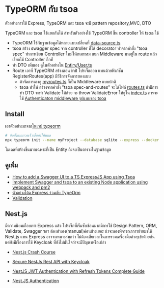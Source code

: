 # TypeORM กับ tsoa
ตัวอย่างการใช้ Express, TypeORM และ tsoa จะมี pattern repository,MVC, DTO

TypeORM และ tsoa ใช้แยกกันได้ สำหรับตัวอย่างใช้ TypeORM ขึ้น controller ให้ tsoa ใช้
- TypeORM ใช้กับฐานข้อมูลได้หลายแบบเปลี่ยนที่ [data-source.ts](./src/data-source.ts)
- tsoa สร้าง swagger spec จาก controller ที่ใส่ decorator ทำจากคำสั่ง "tsoa spec" ทำการเขียน Controller ใหม่ให้เหมาะสม แยก Middleware มาอยู่ใน route แล้วเรียกใช้ Controller อีกที
- ทำ DTO เพิ่มเอง ดูในตัวอย่างใน [Entiry/User.ts](./src/entity/User.ts)
- Route เอาที่ TypeORM สร้างตอน init โปรเจ็กออก แทนด้วยฟังก์ชั่น RegisterRoutes(app) มีวิธีการจัดการสองแบบ
  - ถ้าจัดการเองดู [myroutes.ts](./src/myroutes.ts) ก็เป็น Middleware แบบปกติ
  - tsoa ทำให้ สร้างจากคำสั่ง "tsoa spec-and-routes" จะได้ไฟล์ [routes.ts](./src/routes.ts) ถ้ามีการทำ DTO จะทำ Validate ให้ด้วย จะ throw ValidateError ให้ดูใน [index.ts](./src/index.ts) การจะใช้ [ Authenticaton middleware รูปแบบของ tsoa](https://tsoa-community.github.io/docs/authentication.html)

## Install

เอาตัวอย่างมาจาก[ในเวป typeorm](https://typeorm.io/#installation) 

```bash
# ติดตั้งแบบรวดเร็วเซ็ตค่าให้หมด
npx typeorm init --name myProject --database sqlite --express --docker
```
โมเดลที่สร้างขึ้นมากเฉพาะที่เป็น Entity ถึงจะเป็นตารางในฐานข้อมูล


## ดูเพิ่ม
- [How to add a Swagger UI to a TS ExpressJS App using Tsoa](https://medium.com/@gavinhaynes_58103/how-to-add-a-swagger-ui-to-a-ts-expressjs-app-using-tsoa-573a2235083)
- [Implement Swagger and tsoa to an existing Node application using webpack and pm2](https://ahmedbejaoui.medium.com/implement-swagger-and-tsoa-to-an-existing-node-application-using-webpack-and-pm2-12512d32a504)
- [ตัวอย่างโค้ด Express ร่วมกับ TypeOrm](https://orkhan.gitbook.io/typeorm/docs/example-with-express)
- [Validation](https://orkhan.gitbook.io/typeorm/docs/validation)

## Nest.js
มีความนิยมเกือบเท่า Express แล้ว โปรเจ็กที่เริ่มซับซ้อนมากมีการใช้ Design Pattern, ORM,  Validate, Swagger ฯลฯ ต้องทำเอง(manual)ค่อนข้างเยอะ น่าจะลองพิจารณาการย้ายมาใช้ Nest.js แทน Express อาจจะเหมาะสมกว่า ไม่ต้องเสียเวลาในการรวมเครื่องมือต่างๆเข้าด้วยกัน แต่ยังมีเรื่องการใช้ Keycloak ที่ยังไม่มั่นใจว่าจะมีปัญหาหรือเปล่า
- [Nest.js Crash Course](https://www.youtube.com/watch?v=pcX97ZrTE6M&list=PL4cUxeGkcC9g8YFseGdkyj9RH9kVs_cMr&index=1)

- [Secure NestJs Rest API with Keycloak](https://medium.com/devops-dudes/secure-nestjs-rest-api-with-keycloak-745ef32a2370)

- [NestJS JWT Authentication with Refresh Tokens Complete Guide](https://www.elvisduru.com/blog/nestjs-jwt-authentication-refresh-token)

- [Nest.JS Authentication](https://docs.nestjs.com/security/authentication)